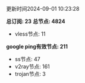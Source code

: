 更新时间2024-09-01 10:23:28

**总订阅: 23**
**总节点: 4824**
- vless节点: 11

**google ping有效节点: 211**
- ss节点: 47
- v2ray节点: 161
- trojan节点: 3
